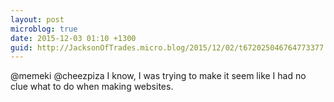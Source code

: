 ```yaml
---
layout: post
microblog: true
date: 2015-12-03 01:10 +1300
guid: http://JacksonOfTrades.micro.blog/2015/12/02/t672025046764773377.html
---
```

@memeki @cheezpiza I know, I was trying to make it seem like I had no clue what to do when making websites.
